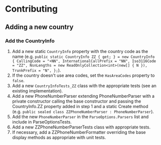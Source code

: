 # Contributing

## Adding a new country

### Add the CountryInfo

1. Add a new static `CountryInfo` property with the country code as the name (e.g. `public static CountryInfo ZZ { get; } = new CountryInfo { CallingCode = "+NN", InternationalCallPrefix = "NN", Iso3116Code = "ZZ", NsnLengths = new ReadOnlyCollection<int>(new[] { N }), TrunkPrefix = "N", };`).
2. If the country doesn't use area codes, set the `HasAreaCodes` property to `false`.
3. Add a new `CountryInfoTests_ZZ` class with the appropriate tests (see an existing implementation).
4. Add a new PhoneNumberParser extending PhoneNumberParser with a private constructor calling the base constructor and passing the CountryInfo.ZZ property added in step 1 and a static Create method (e.g. `public sealed class ZZPhoneNumberParser : PhoneNumberParser`).
5. Add the new `PhoneNumberParser` in the `ParseOptions.Parsers` list and include in ParseOptionsTests.
6. Add a new ZZPhoneNumberParserTests class with appropriate tests.
7. If necessary, add a ZZPhoneNumberFormatter overriding the base display methods as appropriate with unit tests.
